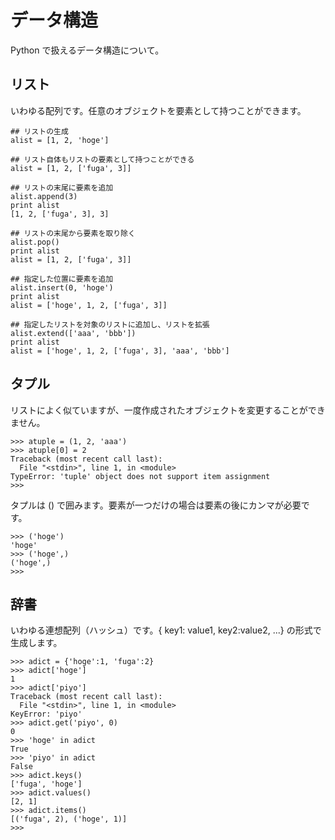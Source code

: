 # データ構造

Python で扱えるデータ構造について。

## リスト

いわゆる配列です。任意のオブジェクトを要素として持つことができます。

    ## リストの生成
    alist = [1, 2, 'hoge']

    ## リスト自体もリストの要素として持つことができる
    alist = [1, 2, ['fuga', 3]]

    ## リストの末尾に要素を追加
    alist.append(3)
    print alist
    [1, 2, ['fuga', 3], 3]

    ## リストの末尾から要素を取り除く
    alist.pop()
    print alist
    alist = [1, 2, ['fuga', 3]]

    ## 指定した位置に要素を追加
    alist.insert(0, 'hoge')
    print alist
    alist = ['hoge', 1, 2, ['fuga', 3]]
    
    ## 指定したリストを対象のリストに追加し、リストを拡張
    alist.extend(['aaa', 'bbb'])
    print alist
    alist = ['hoge', 1, 2, ['fuga', 3], 'aaa', 'bbb']

## タプル

リストによく似ていますが、一度作成されたオブジェクトを変更することができません。

    >>> atuple = (1, 2, 'aaa')
    >>> atuple[0] = 2
    Traceback (most recent call last):
      File "<stdin>", line 1, in <module>
    TypeError: 'tuple' object does not support item assignment
    >>> 

タプルは () で囲みます。要素が一つだけの場合は要素の後にカンマが必要です。

    >>> ('hoge')
    'hoge'
    >>> ('hoge',)
    ('hoge',)
    >>> 

## 辞書

いわゆる連想配列（ハッシュ）です。{ key1: value1, key2:value2, ...} の形式で生成します。

    >>> adict = {'hoge':1, 'fuga':2}
    >>> adict['hoge']
    1
    >>> adict['piyo']
    Traceback (most recent call last):
      File "<stdin>", line 1, in <module>
    KeyError: 'piyo'
    >>> adict.get('piyo', 0)
    0
    >>> 'hoge' in adict
    True
    >>> 'piyo' in adict
    False
    >>> adict.keys()
    ['fuga', 'hoge']
    >>> adict.values()
    [2, 1]
    >>> adict.items()
    [('fuga', 2), ('hoge', 1)]
    >>> 


